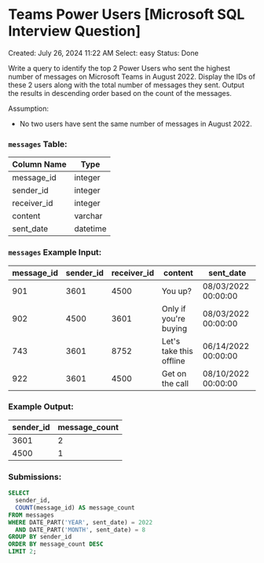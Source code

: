 # Teams Power Users [Microsoft SQL Interview Question]

Created: July 26, 2024 11:22 AM
Select: easy
Status: Done

Write a query to identify the top 2 Power Users who sent the highest number of messages on Microsoft Teams in August 2022. Display the IDs of these 2 users along with the total number of messages they sent. Output the results in descending order based on the count of the messages.

Assumption:

- No two users have sent the same number of messages in August 2022.

### **`messages` Table:**

| Column Name | Type |
| --- | --- |
| message_id | integer |
| sender_id | integer |
| receiver_id | integer |
| content | varchar |
| sent_date | datetime |

### **`messages` Example Input:**

| message_id | sender_id | receiver_id | content | sent_date |
| --- | --- | --- | --- | --- |
| 901 | 3601 | 4500 | You up? | 08/03/2022 00:00:00 |
| 902 | 4500 | 3601 | Only if you're buying | 08/03/2022 00:00:00 |
| 743 | 3601 | 8752 | Let's take this offline | 06/14/2022 00:00:00 |
| 922 | 3601 | 4500 | Get on the call | 08/10/2022 00:00:00 |

### **Example Output:**

| sender_id | message_count |
| --- | --- |
| 3601 | 2 |
| 4500 | 1 |

### **Submissions:**

```sql
SELECT
  sender_id,
  COUNT(message_id) AS message_count
FROM messages
WHERE DATE_PART('YEAR', sent_date) = 2022
  AND DATE_PART('MONTH', sent_date) = 8
GROUP BY sender_id
ORDER BY message_count DESC
LIMIT 2;
```
